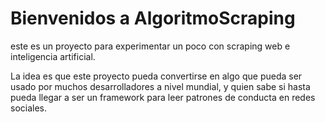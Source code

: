 # Bienvenidos a AlgoritmoScraping

este es un proyecto para experimentar un poco con scraping web e inteligencia artificial.

La idea es que este proyecto pueda convertirse en algo que pueda ser usado por muchos desarrolladores a nivel mundial, y quien sabe si hasta pueda llegar a ser un framework para leer patrones de conducta en redes sociales.
